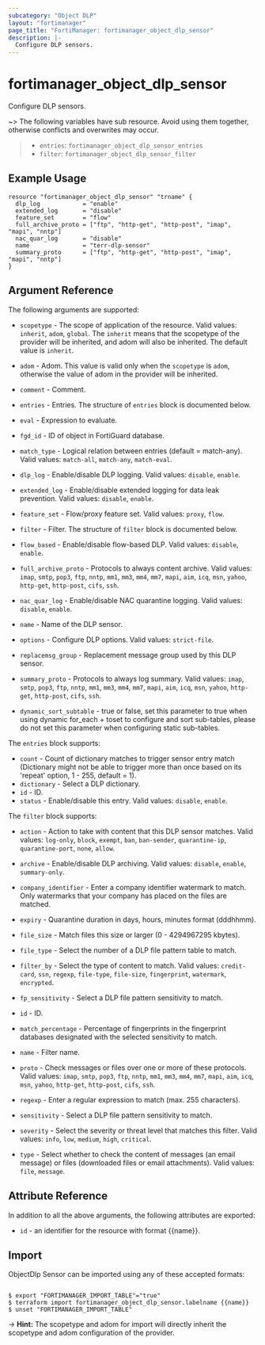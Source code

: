 ```yaml
---
subcategory: "Object DLP"
layout: "fortimanager"
page_title: "FortiManager: fortimanager_object_dlp_sensor"
description: |-
  Configure DLP sensors.
---
```


# fortimanager_object_dlp_sensor
Configure DLP sensors.

~> The following variables have sub resource. Avoid using them together, otherwise conflicts and overwrites may occur.
>- `entries`: `fortimanager_object_dlp_sensor_entries`
>- `filter`: `fortimanager_object_dlp_sensor_filter`



## Example Usage

```hcl
resource "fortimanager_object_dlp_sensor" "trname" {
  dlp_log            = "enable"
  extended_log       = "disable"
  feature_set        = "flow"
  full_archive_proto = ["ftp", "http-get", "http-post", "imap", "mapi", "nntp"]
  nac_quar_log       = "disable"
  name               = "terr-dlp-sensor"
  summary_proto      = ["ftp", "http-get", "http-post", "imap", "mapi", "nntp"]
}
```

## Argument Reference


The following arguments are supported:

* `scopetype` - The scope of application of the resource. Valid values: `inherit`, `adom`, `global`. The `inherit` means that the scopetype of the provider will be inherited, and adom will also be inherited. The default value is `inherit`.
* `adom` - Adom. This value is valid only when the `scopetype` is `adom`, otherwise the value of adom in the provider will be inherited.

* `comment` - Comment.
* `entries` - Entries. The structure of `entries` block is documented below.
* `eval` - Expression to evaluate.
* `fgd_id` - ID of object in FortiGuard database.
* `match_type` - Logical relation between entries (default = match-any). Valid values: `match-all`, `match-any`, `match-eval`.

* `dlp_log` - Enable/disable DLP logging. Valid values: `disable`, `enable`.

* `extended_log` - Enable/disable extended logging for data leak prevention. Valid values: `disable`, `enable`.

* `feature_set` - Flow/proxy feature set. Valid values: `proxy`, `flow`.

* `filter` - Filter. The structure of `filter` block is documented below.
* `flow_based` - Enable/disable flow-based DLP. Valid values: `disable`, `enable`.

* `full_archive_proto` - Protocols to always content archive. Valid values: `imap`, `smtp`, `pop3`, `ftp`, `nntp`, `mm1`, `mm3`, `mm4`, `mm7`, `mapi`, `aim`, `icq`, `msn`, `yahoo`, `http-get`, `http-post`, `cifs`, `ssh`.

* `nac_quar_log` - Enable/disable NAC quarantine logging. Valid values: `disable`, `enable`.

* `name` - Name of the DLP sensor.
* `options` - Configure DLP options. Valid values: `strict-file`.

* `replacemsg_group` - Replacement message group used by this DLP sensor.
* `summary_proto` - Protocols to always log summary. Valid values: `imap`, `smtp`, `pop3`, `ftp`, `nntp`, `mm1`, `mm3`, `mm4`, `mm7`, `mapi`, `aim`, `icq`, `msn`, `yahoo`, `http-get`, `http-post`, `cifs`, `ssh`.

* `dynamic_sort_subtable` - true or false, set this parameter to true when using dynamic for_each + toset to configure and sort sub-tables, please do not set this parameter when configuring static sub-tables.

The `entries` block supports:

* `count` - Count of dictionary matches to trigger sensor entry match (Dictionary might not be able to trigger more than once based on its 'repeat' option, 1 - 255, default = 1).
* `dictionary` - Select a DLP dictionary.
* `id` - ID.
* `status` - Enable/disable this entry. Valid values: `disable`, `enable`.


The `filter` block supports:

* `action` - Action to take with content that this DLP sensor matches. Valid values: `log-only`, `block`, `exempt`, `ban`, `ban-sender`, `quarantine-ip`, `quarantine-port`, `none`, `allow`.

* `archive` - Enable/disable DLP archiving. Valid values: `disable`, `enable`, `summary-only`.

* `company_identifier` - Enter a company identifier watermark to match. Only watermarks that your company has placed on the files are matched.
* `expiry` - Quarantine duration in days, hours, minutes format (dddhhmm).
* `file_size` - Match files this size or larger (0 - 4294967295 kbytes).
* `file_type` - Select the number of a DLP file pattern table to match.
* `filter_by` - Select the type of content to match. Valid values: `credit-card`, `ssn`, `regexp`, `file-type`, `file-size`, `fingerprint`, `watermark`, `encrypted`.

* `fp_sensitivity` - Select a DLP file pattern sensitivity to match.
* `id` - ID.
* `match_percentage` - Percentage of fingerprints in the fingerprint databases designated with the selected sensitivity to match.
* `name` - Filter name.
* `proto` - Check messages or files over one or more of these protocols. Valid values: `imap`, `smtp`, `pop3`, `ftp`, `nntp`, `mm1`, `mm3`, `mm4`, `mm7`, `mapi`, `aim`, `icq`, `msn`, `yahoo`, `http-get`, `http-post`, `cifs`, `ssh`.

* `regexp` - Enter a regular expression to match (max. 255 characters).
* `sensitivity` - Select a DLP file pattern sensitivity to match.
* `severity` - Select the severity or threat level that matches this filter. Valid values: `info`, `low`, `medium`, `high`, `critical`.

* `type` - Select whether to check the content of messages (an email message) or files (downloaded files or email attachments). Valid values: `file`, `message`.



## Attribute Reference

In addition to all the above arguments, the following attributes are exported:
* `id` - an identifier for the resource with format {{name}}.

## Import

ObjectDlp Sensor can be imported using any of these accepted formats:
```

$ export "FORTIMANAGER_IMPORT_TABLE"="true"
$ terraform import fortimanager_object_dlp_sensor.labelname {{name}}
$ unset "FORTIMANAGER_IMPORT_TABLE"
```
-> **Hint:** The scopetype and adom for import will directly inherit the scopetype and adom configuration of the provider.
